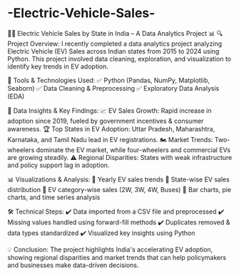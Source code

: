 # -Electric-Vehicle-Sales-
🚗🔋 Electric Vehicle Sales by State in India – A Data Analytics Project 📊
🔍 Project Overview:
I recently completed a data analytics project analyzing Electric Vehicle (EV) Sales across Indian states from 2015 to 2024 using Python. This project involved data cleaning, exploration, and visualization to identify key trends in EV adoption.

📌 Tools & Technologies Used:
✅ Python (Pandas, NumPy, Matplotlib, Seaborn)
✅ Data Cleaning & Preprocessing
✅ Exploratory Data Analysis (EDA)

📂 Data Insights & Key Findings:
📈 EV Sales Growth: Rapid increase in adoption since 2019, fueled by government incentives & consumer awareness.
🏆 Top States in EV Adoption: Uttar Pradesh, Maharashtra, Karnataka, and Tamil Nadu lead in EV registrations.
🏍️ Market Trends: Two-wheelers dominate the EV market, while four-wheelers and commercial EVs are growing steadily.
⚠️ Regional Disparities: States with weak infrastructure and policy support lag in adoption.

📊 Visualizations & Analysis:
🔹 Yearly EV sales trends
🔹 State-wise EV sales distribution
🔹 EV category-wise sales (2W, 3W, 4W, Buses)
🔹 Bar charts, pie charts, and time series analysis

🛠 Technical Steps:
✔️ Data imported from a CSV file and preprocessed
✔️ Missing values handled using forward-fill methods
✔️ Duplicates removed & data types standardized
✔️ Visualized key insights using Python

💡 Conclusion:
The project highlights India's accelerating EV adoption, showing regional disparities and market trends that can help policymakers and businesses make data-driven decisions.
